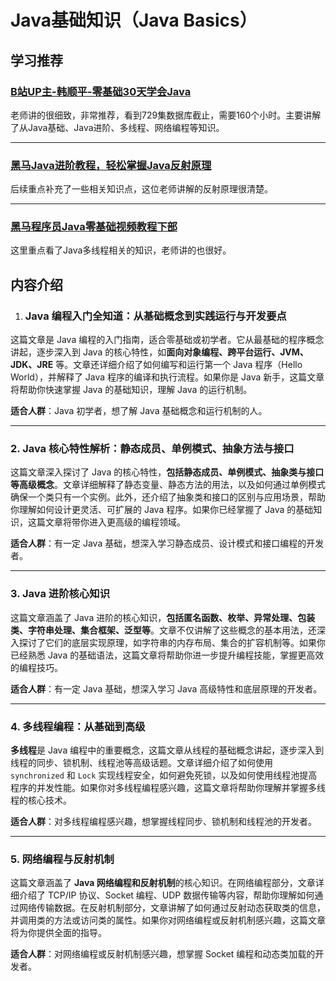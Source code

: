 # Java基础知识（Java Basics）

## 学习推荐

### [B站UP主-韩顺平-零基础30天学会Java](https://www.bilibili.com/video/BV1fh411y7R8?vd_source=d7850fadfe10285a97043c4d7320aefc)

老师讲的很细致，非常推荐，看到729集数据库截止，需要160个小时。主要讲解了从Java基础、Java进阶、多线程、网络编程等知识。

---

### [黑马Java进阶教程，轻松掌握Java反射原理](https://www.bilibili.com/video/BV1ke4y1w7yn?vd_source=d7850fadfe10285a97043c4d7320aefc)

后续重点补充了一些相关知识点，这位老师讲解的反射原理很清楚。

---

### [黑马程序员Java零基础视频教程下部](https://www.bilibili.com/video/BV1yW4y1Y7Ms?vd_source=d7850fadfe10285a97043c4d7320aefc)

这里重点看了Java多线程相关的知识，老师讲的也很好。

## 内容介绍

1. ### Java 编程入门全知道：从基础概念到实践运行与开发要点

这篇文章是 Java  编程的入门指南，适合零基础或初学者。它从最基础的程序概念讲起，逐步深入到 Java  的核心特性，如**面向对象编程、跨平台运行、JVM、JDK、JRE** 等。文章还详细介绍了如何编写和运行第一个 Java 程序（Hello  World），并解释了 Java 程序的编译和执行流程。如果你是 Java 新手，这篇文章将帮助你快速掌握 Java 的基础知识，理解 Java 的运行机制。

**适合人群**：Java 初学者，想了解 Java 基础概念和运行机制的人。

------

### 2. Java 核心特性解析：静态成员、单例模式、抽象方法与接口

这篇文章深入探讨了 Java  的核心特性，**包括静态成员、单例模式、抽象类与接口等高级概念**。文章详细解释了静态变量、静态方法的用法，以及如何通过单例模式确保一个类只有一个实例。此外，还介绍了抽象类和接口的区别与应用场景，帮助你理解如何设计更灵活、可扩展的 Java 程序。如果你已经掌握了 Java 的基础知识，这篇文章将带你进入更高级的编程领域。

**适合人群**：有一定 Java 基础，想深入学习静态成员、设计模式和接口编程的开发者。

------

### 3. Java 进阶核心知识

这篇文章涵盖了 Java  进阶的核心知识，**包括匿名函数、枚举、异常处理、包装类、字符串处理、集合框架、泛型等**。文章不仅讲解了这些概念的基本用法，还深入探讨了它们的底层实现原理，如字符串的内存布局、集合的扩容机制等。如果你已经熟悉 Java 的基础语法，这篇文章将帮助你进一步提升编程技能，掌握更高效的编程技巧。

**适合人群**：有一定 Java 基础，想深入学习 Java 高级特性和底层原理的开发者。

------

### 4. 多线程编程：从基础到高级

**多线程**是 Java 编程中的重要概念，这篇文章从线程的基础概念讲起，逐步深入到线程的同步、锁机制、线程池等高级话题。文章详细介绍了如何使用 `synchronized` 和 `Lock` 实现线程安全，如何避免死锁，以及如何使用线程池提高程序的并发性能。如果你对多线程编程感兴趣，这篇文章将帮助你理解并掌握多线程的核心技术。

**适合人群**：对多线程编程感兴趣，想掌握线程同步、锁机制和线程池的开发者。

------

### 5. 网络编程与反射机制

这篇文章涵盖了 **Java 网络编程和反射机制**的核心知识。在网络编程部分，文章详细介绍了 TCP/IP 协议、Socket 编程、UDP  数据传输等内容，帮助你理解如何通过网络传输数据。在反射机制部分，文章讲解了如何通过反射动态获取类的信息，并调用类的方法或访问类的属性。如果你对网络编程或反射机制感兴趣，这篇文章将为你提供全面的指导。

**适合人群**：对网络编程或反射机制感兴趣，想掌握 Socket 编程和动态类加载的开发者。

